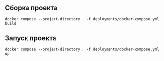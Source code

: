 ## Сборка проекта

```console
docker compose --project-directory . -f deployments/docker-compose.yml build
```


## Запуск проекта

```console
docker compose --project-directory . -f deployments/docker-compose.yml up
```